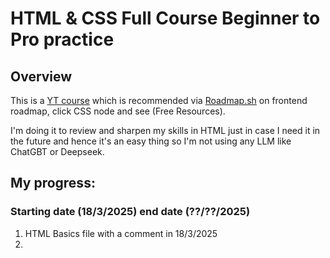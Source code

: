 # HTML & CSS Full Course Beginner to Pro practice
## Overview
This is a [YT course](https://www.youtube.com/watch?v=G3e-cpL7ofc&t=1059s) which is recommended via [Roadmap.sh](https://roadmap.sh/frontend) on frontend roadmap, click CSS node and see (Free Resources).

I'm doing it to review and sharpen my skills in HTML just in case I need it in the future and hence it's an easy thing so I'm not using any LLM like ChatGBT or Deepseek.

## My progress:

### Starting date (18/3/2025) end date (??/??/2025)
1. HTML Basics file with a comment in 18/3/2025
2. 
